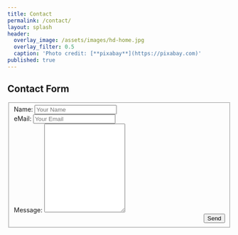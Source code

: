 ```yaml
---
title: Contact
permalink: /contact/
layout: splash
header:
  overlay_image: /assets/images/hd-home.jpg
  overlay_filter: 0.5
  caption: 'Photo credit: [**pixabay**](https://pixabay.com)'
published: true
---
```

<p></p>

## Contact Form 

<form class="form-horizontal" action="//formspree.io/{{site.contactEmail}}" method="POST">
<fieldset>
  <div class="form-group">
    <label for="name">Name: </label>
    <input type="text" id="name" name="name" placeholder="Your Name">
  </div>
  <div class="form-group">
    <label for="email">eMail: </label>
    <input type="email" id="email" name="_replyto" placeholder="Your Email">
  </div>
  <div class="form-group">
    <label for="message">Message: </label>
    <textarea id="message" class="form-control" id="textarea" name="message" style="height:200px"></textarea>
  </div>
  <div align="right" class="form-group">
    <input type="submit" value="Send">
  </div>
    <input type="text" name="_gotcha" style="display:none" />
</fieldset>
</form>
